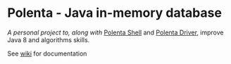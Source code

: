 # Polenta - Java in-memory database 

<p><i>A personal project to, along with</i> <a href="https://github.com/pmbr/polentashell">Polenta Shell</a> and <a href="https://github.com/pmbr/polentadriver">Polenta Driver</a>, improve Java 8 and algorithms skills.</i>

See <a href="https://github.com/pmbr/polenta/wiki">wiki</a> for documentation